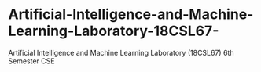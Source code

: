 # Artificial-Intelligence-and-Machine-Learning-Laboratory-18CSL67-
Artificial Intelligence and Machine Learning Laboratory (18CSL67) 6th Semester CSE
